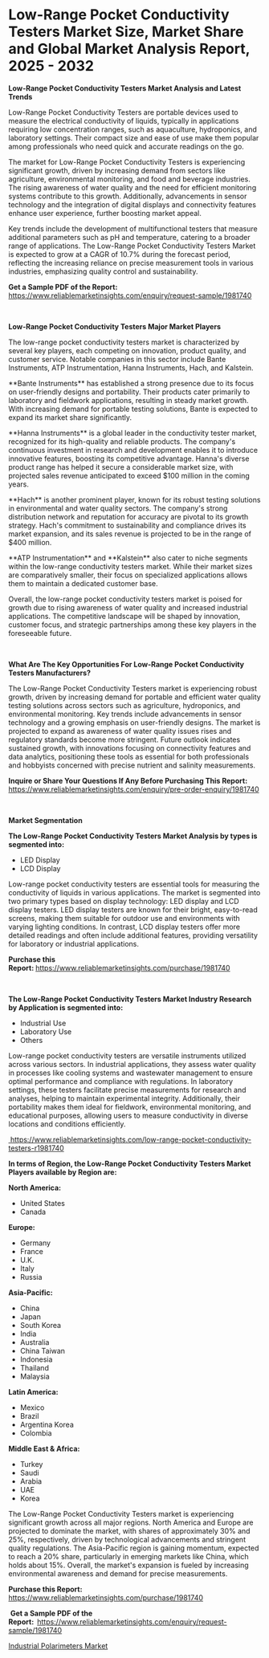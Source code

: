 <p><h1>Low-Range Pocket Conductivity Testers Market Size, Market Share and Global Market Analysis Report, 2025 - 2032</h1></p><p><strong>Low-Range Pocket Conductivity Testers Market Analysis and Latest Trends</strong></p>
<p><p>Low-Range Pocket Conductivity Testers are portable devices used to measure the electrical conductivity of liquids, typically in applications requiring low concentration ranges, such as aquaculture, hydroponics, and laboratory settings. Their compact size and ease of use make them popular among professionals who need quick and accurate readings on the go.</p><p>The market for Low-Range Pocket Conductivity Testers is experiencing significant growth, driven by increasing demand from sectors like agriculture, environmental monitoring, and food and beverage industries. The rising awareness of water quality and the need for efficient monitoring systems contribute to this growth. Additionally, advancements in sensor technology and the integration of digital displays and connectivity features enhance user experience, further boosting market appeal.</p><p>Key trends include the development of multifunctional testers that measure additional parameters such as pH and temperature, catering to a broader range of applications. The Low-Range Pocket Conductivity Testers Market is expected to grow at a CAGR of 10.7% during the forecast period, reflecting the increasing reliance on precise measurement tools in various industries, emphasizing quality control and sustainability.</p></p>
<p><strong>Get a Sample PDF of the Report:&nbsp;</strong> <a href="https://www.reliablemarketinsights.com/enquiry/request-sample/1981740?utm_campaign=2667&utm_medium=2&utm_source=Github&utm_content=ia&utm_term=02032025&utm_id=low-range-pocket-conductivity-testers">https://www.reliablemarketinsights.com/enquiry/request-sample/1981740</a></p>
<p>&nbsp;</p>
<p><strong>Low-Range Pocket Conductivity Testers Major Market Players</strong></p>
<p><p>The low-range pocket conductivity testers market is characterized by several key players, each competing on innovation, product quality, and customer service. Notable companies in this sector include Bante Instruments, ATP Instrumentation, Hanna Instruments, Hach, and Kalstein.</p><p>**Bante Instruments** has established a strong presence due to its focus on user-friendly designs and portability. Their products cater primarily to laboratory and fieldwork applications, resulting in steady market growth. With increasing demand for portable testing solutions, Bante is expected to expand its market share significantly.</p><p>**Hanna Instruments** is a global leader in the conductivity tester market, recognized for its high-quality and reliable products. The company's continuous investment in research and development enables it to introduce innovative features, boosting its competitive advantage. Hanna's diverse product range has helped it secure a considerable market size, with projected sales revenue anticipated to exceed $100 million in the coming years.</p><p>**Hach** is another prominent player, known for its robust testing solutions in environmental and water quality sectors. The company's strong distribution network and reputation for accuracy are pivotal to its growth strategy. Hach's commitment to sustainability and compliance drives its market expansion, and its sales revenue is projected to be in the range of $400 million.</p><p>**ATP Instrumentation** and **Kalstein** also cater to niche segments within the low-range conductivity testers market. While their market sizes are comparatively smaller, their focus on specialized applications allows them to maintain a dedicated customer base.</p><p>Overall, the low-range pocket conductivity testers market is poised for growth due to rising awareness of water quality and increased industrial applications. The competitive landscape will be shaped by innovation, customer focus, and strategic partnerships among these key players in the foreseeable future.</p></p>
<p>&nbsp;</p>
<p><strong>What Are The Key Opportunities For Low-Range Pocket Conductivity Testers Manufacturers?</strong></p>
<p><p>The Low-Range Pocket Conductivity Testers market is experiencing robust growth, driven by increasing demand for portable and efficient water quality testing solutions across sectors such as agriculture, hydroponics, and environmental monitoring. Key trends include advancements in sensor technology and a growing emphasis on user-friendly designs. The market is projected to expand as awareness of water quality issues rises and regulatory standards become more stringent. Future outlook indicates sustained growth, with innovations focusing on connectivity features and data analytics, positioning these tools as essential for both professionals and hobbyists concerned with precise nutrient and salinity measurements.</p></p>
<p><strong>Inquire or Share Your Questions If Any Before Purchasing This Report:</strong> <a href="https://www.reliablemarketinsights.com/enquiry/pre-order-enquiry/1981740?utm_campaign=2667&utm_medium=2&utm_source=Github&utm_content=ia&utm_term=02032025&utm_id=low-range-pocket-conductivity-testers">https://www.reliablemarketinsights.com/enquiry/pre-order-enquiry/1981740</a></p>
<p>&nbsp;</p>
<p><strong>Market Segmentation</strong></p>
<p><strong>The Low-Range Pocket Conductivity Testers Market Analysis by types is segmented into:</strong></p>
<p><ul><li>LED Display</li><li>LCD Display</li></ul></p>
<p><p>Low-range pocket conductivity testers are essential tools for measuring the conductivity of liquids in various applications. The market is segmented into two primary types based on display technology: LED display and LCD display testers. LED display testers are known for their bright, easy-to-read screens, making them suitable for outdoor use and environments with varying lighting conditions. In contrast, LCD display testers offer more detailed readings and often include additional features, providing versatility for laboratory or industrial applications.</p></p>
<p><strong>Purchase this Report:&nbsp;</strong><a href="https://www.reliablemarketinsights.com/purchase/1981740?utm_campaign=2667&utm_medium=2&utm_source=Github&utm_content=ia&utm_term=02032025&utm_id=low-range-pocket-conductivity-testers">https://www.reliablemarketinsights.com/purchase/1981740</a></p>
<p>&nbsp;</p>
<p><strong>The Low-Range Pocket Conductivity Testers Market Industry Research by Application is segmented into:</strong></p>
<p><ul><li>Industrial Use</li><li>Laboratory Use</li><li>Others</li></ul></p>
<p><p>Low-range pocket conductivity testers are versatile instruments utilized across various sectors. In industrial applications, they assess water quality in processes like cooling systems and wastewater management to ensure optimal performance and compliance with regulations. In laboratory settings, these testers facilitate precise measurements for research and analyses, helping to maintain experimental integrity. Additionally, their portability makes them ideal for fieldwork, environmental monitoring, and educational purposes, allowing users to measure conductivity in diverse locations and conditions efficiently.</p></p>
<p><a href="https://www.reliablemarketinsights.com/low-range-pocket-conductivity-testers-r1981740?utm_campaign=2667&utm_medium=2&utm_source=Github&utm_content=ia&utm_term=02032025&utm_id=low-range-pocket-conductivity-testers">&nbsp;https://www.reliablemarketinsights.com/low-range-pocket-conductivity-testers-r1981740</a></p>
<p><strong>In terms of Region, the Low-Range Pocket Conductivity Testers Market Players available by Region are:</strong></p>
<p>
    <p> <strong> North America: </strong>
        <ul>
            <li>United States</li>
            <li>Canada</li>
        </ul>
        </p> 
    <p> <strong> Europe: </strong>
        <ul>
            <li>Germany</li>
            <li>France</li>
            <li>U.K.</li>
            <li>Italy</li>
            <li>Russia</li>
        </ul>
        </p> 
    <p> <strong> Asia-Pacific: </strong>
        <ul>
            <li>China</li>
            <li>Japan</li>
            <li>South Korea</li>
            <li>India</li>
            <li>Australia</li>
            <li>China Taiwan</li>
            <li>Indonesia</li>
            <li>Thailand</li>
            <li>Malaysia</li>
        </ul>
        </p> 
    <p> <strong> Latin America: </strong>
        <ul>
            <li>Mexico</li>
            <li>Brazil</li>
            <li>Argentina Korea</li>
            <li>Colombia</li>
        </ul>
        </p> 
    <p> <strong> Middle East & Africa: </strong>
        <ul>
            <li>Turkey</li>
            <li>Saudi</li>
            <li>Arabia</li>
            <li>UAE</li>
            <li>Korea</li>
        </ul>
    </p>
    </p>
<p><p>The Low-Range Pocket Conductivity Testers market is experiencing significant growth across all major regions. North America and Europe are projected to dominate the market, with shares of approximately 30% and 25%, respectively, driven by technological advancements and stringent quality regulations. The Asia-Pacific region is gaining momentum, expected to reach a 20% share, particularly in emerging markets like China, which holds about 15%. Overall, the market's expansion is fueled by increasing environmental awareness and demand for precise measurements.</p></p>
<p><strong>Purchase this Report: </strong><a href="https://www.reliablemarketinsights.com/purchase/1981740?utm_campaign=2667&utm_medium=2&utm_source=Github&utm_content=ia&utm_term=02032025&utm_id=low-range-pocket-conductivity-testers">https://www.reliablemarketinsights.com/purchase/1981740</a></p>
<p>&nbsp;<strong>Get a Sample PDF of the Report:&nbsp;&nbsp;</strong><a href="https://www.reliablemarketinsights.com/enquiry/request-sample/1981740?utm_campaign=2667&utm_medium=2&utm_source=Github&utm_content=ia&utm_term=02032025&utm_id=low-range-pocket-conductivity-testers">https://www.reliablemarketinsights.com/enquiry/request-sample/1981740</a></p>
<p><strong></strong></p>
<p><p><a href="https://github.com/bholdsfofie/Market-Research-Report-List-1/blob/main/industrial-polarimeters-market.md?utm_campaign=2667&utm_medium=2&utm_source=Github&utm_content=ia&utm_term=02032025&utm_id=low-range-pocket-conductivity-testers">Industrial Polarimeters Market</a></p></p>